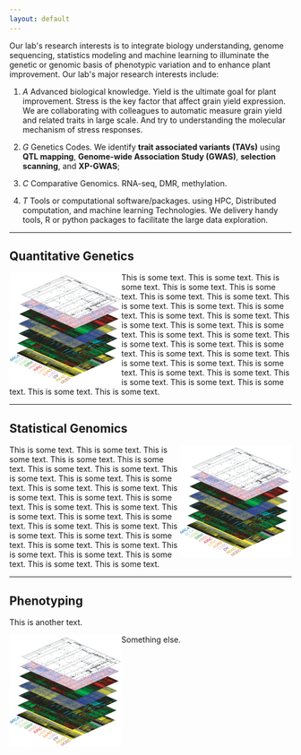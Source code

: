 ```yaml
---
layout: default
---
```


Our lab's research interests is to integrate biology understanding, genome sequencing, statistics modeling and machine learning to illuminate the genetic or genomic basis of phenotypic variation and to enhance plant improvement.
Our lab's major research interests include:

1. *A* Advanced biological knowledge.
Yield is the ultimate goal for plant improvement. Stress is the key factor that affect grain yield expression.
We are collaborating with colleagues to automatic measure grain yield and related traits in large scale. And try to understanding the molecular mechanism of stress responses.

2. *G* Genetics Codes.
We identify **trait associated variants (TAVs)** using **QTL mapping**, **Genome-wide Association Study (GWAS)**, **selection scanning**, and **XP-GWAS**;

3. *C* Comparative Genomics.
RNA-seq, DMR, methylation.

4. *T* Tools or computational software/packages.
using HPC, Distributed computation, and machine learning Technologies.
We delivery handy tools, R or python packages to facilitate the large data exploration.

-----------------------

## Quantitative Genetics

<p><img src="figure/Picture1.png" height="200px" width="200px" alt="Smiley face" align="left" />
This is some text. This is some text.
This is some text. This is some text.
This is some text. This is some text.
This is some text. This is some text.
This is some text. This is some text.
This is some text. This is some text.
This is some text. This is some text.
This is some text. This is some text.
This is some text. This is some text.
This is some text. This is some text.
This is some text. This is some text.
This is some text. This is some text.
This is some text. This is some text.
This is some text. This is some text.
This is some text. This is some text.
This is some text. This is some text.
</p>



-----------------------

## Statistical Genomics

<img src="figure/Picture1.png" height="200px" width="200px" align="right">

This is some text. This is some text.
This is some text. This is some text.
This is some text. This is some text.
This is some text. This is some text.
This is some text. This is some text.
This is some text. This is some text.
This is some text. This is some text.
This is some text. This is some text.
This is some text. This is some text.
This is some text. This is some text.
This is some text. This is some text.
This is some text. This is some text.
This is some text. This is some text.
This is some text. This is some text.
This is some text. This is some text.
This is some text. This is some text.


------------------

## Phenotyping
This is another text.

<img src="figure/Picture1.png" height="200px" width="200px" alt="Smiley face" align="left" />
Something else.

